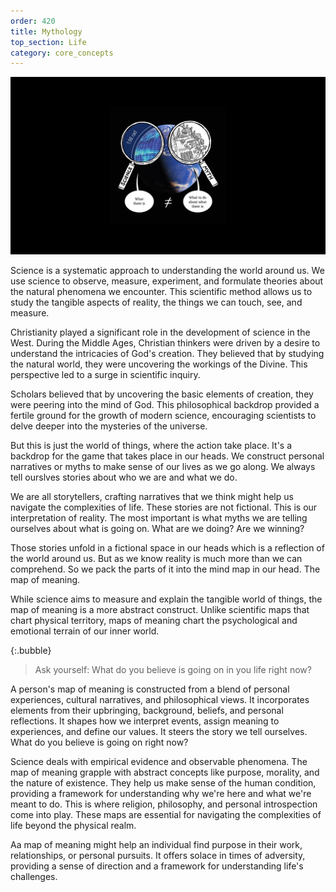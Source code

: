 ```yaml
---
order: 420
title: Mythology
top_section: Life
category: core_concepts
---
```


![](/images/book/mythology/joy-49.jpeg)

Science is a systematic approach to understanding the world around us. We use science to observe, measure, experiment, and formulate theories about the natural phenomena we encounter. This scientific method allows us to study the tangible aspects of reality, the things we can touch, see, and measure.

Christianity played a significant role in the development of science in the West. During the Middle Ages, Christian thinkers were driven by a desire to understand the intricacies of God's creation. They believed that by studying the natural world, they were uncovering the workings of the Divine. This perspective led to a surge in scientific inquiry.

Scholars believed that by uncovering the basic elements of creation, they were peering into the mind of God. This philosophical backdrop provided a fertile ground for the growth of modern science, encouraging scientists to delve deeper into the mysteries of the universe.

But this is just the world of things, where the action take place. It's a backdrop for the game that takes place in our heads. We construct personal narratives or myths to make sense of our lives as we go along. We always tell ourslves stories about who we are and what we do.

We are all storytellers, crafting narratives that we think might help us navigate the complexities of life. These stories are not fictional. This is our interpretation of reality. The most important is what myths we are telling ourselves about what is going on. What are we doing? Are we winning?

Those stories unfold in a fictional space in our heads which is a reflection of the world around us. But as we know reality is much more than we can comprehend. So we pack the parts of it into the mind map in our head. The map of meaning.

While science aims to measure and explain the tangible world of things, the map of meaning is a more abstract construct. Unlike scientific maps that chart physical territory, maps of meaning chart the psychological and emotional terrain of our inner world.
 
{:.bubble}
> Ask yourself: What do you believe is going on in you life right now?

A person's map of meaning is constructed from a blend of personal experiences, cultural narratives, and philosophical views. It incorporates elements from their upbringing, background, beliefs, and personal reflections. It shapes how we interpret events, assign meaning to experiences, and define our values. It steers the story we tell ourselves. What do you believe is going on right now?

Science deals with empirical evidence and observable phenomena. The map of meaning grapple with abstract concepts like purpose, morality, and the nature of existence. They help us make sense of the human condition, providing a framework for understanding why we're here and what we're meant to do. This is where religion, philosophy, and personal introspection come into play. These maps are essential for navigating the complexities of life beyond the physical realm.

Aa map of meaning might help an individual find purpose in their work, relationships, or personal pursuits. It offers solace in times of adversity, providing a sense of direction and a framework for understanding life's challenges.
